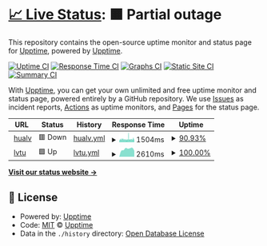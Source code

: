 # [📈 Live Status](https://status.hualv.com): <!--live status--> **🟧 Partial outage**

This repository contains the open-source uptime monitor and status page for [Upptime](https://upptime.js.org), powered by [Upptime](https://github.com/upptime/upptime).

[![Uptime CI](https://github.com/hualvwang/web-status/workflows/Uptime%20CI/badge.svg)](https://github.com/hualvwang/web-status/actions?query=workflow%3A%22Uptime+CI%22)
[![Response Time CI](https://github.com/hualvwang/web-status/workflows/Response%20Time%20CI/badge.svg)](https://github.com/hualvwang/web-status/actions?query=workflow%3A%22Response+Time+CI%22)
[![Graphs CI](https://github.com/hualvwang/web-status/workflows/Graphs%20CI/badge.svg)](https://github.com/hualvwang/web-status/actions?query=workflow%3A%22Graphs+CI%22)
[![Static Site CI](https://github.com/hualvwang/web-status/workflows/Static%20Site%20CI/badge.svg)](https://github.com/hualvwang/web-status/actions?query=workflow%3A%22Static+Site+CI%22)
[![Summary CI](https://github.com/hualvwang/web-status/workflows/Summary%20CI/badge.svg)](https://github.com/hualvwang/web-status/actions?query=workflow%3A%22Summary+CI%22)

With [Upptime](https://upptime.js.org), you can get your own unlimited and free uptime monitor and status page, powered entirely by a GitHub repository. We use [Issues](https://github.com/upptime/upptime/issues) as incident reports, [Actions](https://github.com/hualvwang/web-status/actions) as uptime monitors, and [Pages](https://status.hualv.com) for the status page.

<!--start: status pages-->
<!-- This summary is generated by Upptime (https://github.com/upptime/upptime) -->
<!-- Do not edit this manually, your changes will be overwritten -->
<!-- prettier-ignore -->
| URL | Status | History | Response Time | Uptime |
| --- | ------ | ------- | ------------- | ------ |
| <img alt="" src="https://icons.duckduckgo.com/ip3/www.66law.cn.ico" height="13"> [hualv](https://www.66law.cn) | 🟥 Down | [hualv.yml](https://github.com/hualvwang/web-status/commits/HEAD/history/hualv.yml) | <details><summary><img alt="Response time graph" src="./graphs/hualv/response-time-week.png" height="20"> 1504ms</summary><br><a href="https://status.hualv.com/history/hualv"><img alt="Response time 1493" src="https://img.shields.io/endpoint?url=https%3A%2F%2Fraw.githubusercontent.com%2Fhualvwang%2Fweb-status%2FHEAD%2Fapi%2Fhualv%2Fresponse-time.json"></a><br><a href="https://status.hualv.com/history/hualv"><img alt="24-hour response time 1500" src="https://img.shields.io/endpoint?url=https%3A%2F%2Fraw.githubusercontent.com%2Fhualvwang%2Fweb-status%2FHEAD%2Fapi%2Fhualv%2Fresponse-time-day.json"></a><br><a href="https://status.hualv.com/history/hualv"><img alt="7-day response time 1504" src="https://img.shields.io/endpoint?url=https%3A%2F%2Fraw.githubusercontent.com%2Fhualvwang%2Fweb-status%2FHEAD%2Fapi%2Fhualv%2Fresponse-time-week.json"></a><br><a href="https://status.hualv.com/history/hualv"><img alt="30-day response time 1493" src="https://img.shields.io/endpoint?url=https%3A%2F%2Fraw.githubusercontent.com%2Fhualvwang%2Fweb-status%2FHEAD%2Fapi%2Fhualv%2Fresponse-time-month.json"></a><br><a href="https://status.hualv.com/history/hualv"><img alt="1-year response time 1493" src="https://img.shields.io/endpoint?url=https%3A%2F%2Fraw.githubusercontent.com%2Fhualvwang%2Fweb-status%2FHEAD%2Fapi%2Fhualv%2Fresponse-time-year.json"></a></details> | <details><summary><a href="https://status.hualv.com/history/hualv">90.93%</a></summary><a href="https://status.hualv.com/history/hualv"><img alt="All-time uptime 96.40%" src="https://img.shields.io/endpoint?url=https%3A%2F%2Fraw.githubusercontent.com%2Fhualvwang%2Fweb-status%2FHEAD%2Fapi%2Fhualv%2Fuptime.json"></a><br><a href="https://status.hualv.com/history/hualv"><img alt="24-hour uptime 90.83%" src="https://img.shields.io/endpoint?url=https%3A%2F%2Fraw.githubusercontent.com%2Fhualvwang%2Fweb-status%2FHEAD%2Fapi%2Fhualv%2Fuptime-day.json"></a><br><a href="https://status.hualv.com/history/hualv"><img alt="7-day uptime 90.93%" src="https://img.shields.io/endpoint?url=https%3A%2F%2Fraw.githubusercontent.com%2Fhualvwang%2Fweb-status%2FHEAD%2Fapi%2Fhualv%2Fuptime-week.json"></a><br><a href="https://status.hualv.com/history/hualv"><img alt="30-day uptime 96.40%" src="https://img.shields.io/endpoint?url=https%3A%2F%2Fraw.githubusercontent.com%2Fhualvwang%2Fweb-status%2FHEAD%2Fapi%2Fhualv%2Fuptime-month.json"></a><br><a href="https://status.hualv.com/history/hualv"><img alt="1-year uptime 96.40%" src="https://img.shields.io/endpoint?url=https%3A%2F%2Fraw.githubusercontent.com%2Fhualvwang%2Fweb-status%2FHEAD%2Fapi%2Fhualv%2Fuptime-year.json"></a></details>
| <img alt="" src="https://icons.duckduckgo.com/ip3/www.64365.com.ico" height="13"> [lvtu](https://www.64365.com) | 🟩 Up | [lvtu.yml](https://github.com/hualvwang/web-status/commits/HEAD/history/lvtu.yml) | <details><summary><img alt="Response time graph" src="./graphs/lvtu/response-time-week.png" height="20"> 2610ms</summary><br><a href="https://status.hualv.com/history/lvtu"><img alt="Response time 2601" src="https://img.shields.io/endpoint?url=https%3A%2F%2Fraw.githubusercontent.com%2Fhualvwang%2Fweb-status%2FHEAD%2Fapi%2Flvtu%2Fresponse-time.json"></a><br><a href="https://status.hualv.com/history/lvtu"><img alt="24-hour response time 2050" src="https://img.shields.io/endpoint?url=https%3A%2F%2Fraw.githubusercontent.com%2Fhualvwang%2Fweb-status%2FHEAD%2Fapi%2Flvtu%2Fresponse-time-day.json"></a><br><a href="https://status.hualv.com/history/lvtu"><img alt="7-day response time 2610" src="https://img.shields.io/endpoint?url=https%3A%2F%2Fraw.githubusercontent.com%2Fhualvwang%2Fweb-status%2FHEAD%2Fapi%2Flvtu%2Fresponse-time-week.json"></a><br><a href="https://status.hualv.com/history/lvtu"><img alt="30-day response time 2601" src="https://img.shields.io/endpoint?url=https%3A%2F%2Fraw.githubusercontent.com%2Fhualvwang%2Fweb-status%2FHEAD%2Fapi%2Flvtu%2Fresponse-time-month.json"></a><br><a href="https://status.hualv.com/history/lvtu"><img alt="1-year response time 2601" src="https://img.shields.io/endpoint?url=https%3A%2F%2Fraw.githubusercontent.com%2Fhualvwang%2Fweb-status%2FHEAD%2Fapi%2Flvtu%2Fresponse-time-year.json"></a></details> | <details><summary><a href="https://status.hualv.com/history/lvtu">100.00%</a></summary><a href="https://status.hualv.com/history/lvtu"><img alt="All-time uptime 99.94%" src="https://img.shields.io/endpoint?url=https%3A%2F%2Fraw.githubusercontent.com%2Fhualvwang%2Fweb-status%2FHEAD%2Fapi%2Flvtu%2Fuptime.json"></a><br><a href="https://status.hualv.com/history/lvtu"><img alt="24-hour uptime 100.00%" src="https://img.shields.io/endpoint?url=https%3A%2F%2Fraw.githubusercontent.com%2Fhualvwang%2Fweb-status%2FHEAD%2Fapi%2Flvtu%2Fuptime-day.json"></a><br><a href="https://status.hualv.com/history/lvtu"><img alt="7-day uptime 100.00%" src="https://img.shields.io/endpoint?url=https%3A%2F%2Fraw.githubusercontent.com%2Fhualvwang%2Fweb-status%2FHEAD%2Fapi%2Flvtu%2Fuptime-week.json"></a><br><a href="https://status.hualv.com/history/lvtu"><img alt="30-day uptime 99.94%" src="https://img.shields.io/endpoint?url=https%3A%2F%2Fraw.githubusercontent.com%2Fhualvwang%2Fweb-status%2FHEAD%2Fapi%2Flvtu%2Fuptime-month.json"></a><br><a href="https://status.hualv.com/history/lvtu"><img alt="1-year uptime 99.94%" src="https://img.shields.io/endpoint?url=https%3A%2F%2Fraw.githubusercontent.com%2Fhualvwang%2Fweb-status%2FHEAD%2Fapi%2Flvtu%2Fuptime-year.json"></a></details>

<!--end: status pages-->

[**Visit our status website →**](https://status.hualv.com)

## 📄 License

- Powered by: [Upptime](https://github.com/upptime/upptime)
- Code: [MIT](./LICENSE) © [Upptime](https://upptime.js.org)
- Data in the `./history` directory: [Open Database License](https://opendatacommons.org/licenses/odbl/1-0/)
